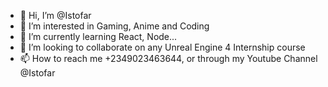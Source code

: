 - 👋 Hi, I’m @Istofar
- 👀 I’m interested in Gaming, Anime and Coding
- 🌱 I’m currently learning React, Node...
- 💞️ I’m looking to collaborate on any Unreal Engine 4 Internship course
- 📫 How to reach me +2349023463644, or through my Youtube Channel @Istofar

<!---
Istofar/Istofar is a ✨ special ✨ repository because its `README.md` (this file) appears on your GitHub profile.
You can click the Preview link to take a look at your changes.
--->
